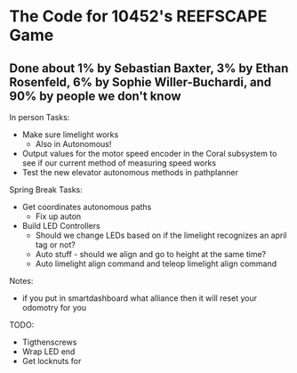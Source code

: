 # The Code for 10452's REEFSCAPE Game

## Done about 1% by Sebastian Baxter, 3% by Ethan Rosenfeld, 6% by Sophie Willer-Buchardi, and 90% by people we don't know

In person Tasks:
- Make sure limelight works
    - Also in Autonomous! 
- Output values for the motor speed encoder in the Coral subsystem to see if our current method of measuring speed works
- Test the new elevator autonomous methods in pathplanner

Spring Break Tasks:
- Get coordinates autonomous paths
    - Fix up auton
- Build LED Controllers
    - Should we change LEDs based on if the limelight recognizes an april tag or not?
    - Auto stuff - should we align and go to height at the same time?
    - Auto limelight align command and teleop limelight align command

Notes:
- if you put in smartdashboard what alliance then it will reset your odomotry for you


TODO:
- Tigthenscrews
- Wrap LED end
- Get locknuts for